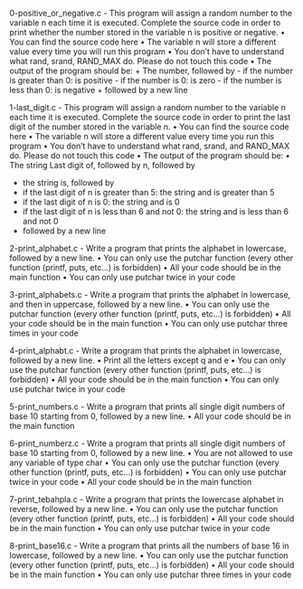0-positive_or_negative.c - This program will assign a random number to the variable n each time it is executed. Complete the source code in order to print whether the number stored in the variable n is positive or negative.    • You can find the source code here
     • The variable n will store a different value every time you will run this program
     • You don’t have to understand what rand, srand, RAND_MAX do. Please do not touch this code
     • The output of the program should be:
     + The number, followed by
       - if the number is greater than 0: is positive
       - if the number is 0: is zero
       - if the number is less than 0: is negative
      + followed by a new line

1-last_digit.c - This program will assign a random number to the variable n each time it is executed. Complete the source code in order to print the last digit of the number stored in the variable n.
     • You can find the source code here
     • The variable n will store a different value every time you run this program
     • You don’t have to understand what rand, srand, and RAND_MAX do. Please do not touch this code
     • The output of the program should be:
     • The string Last digit of, followed by
n, followed by
   - the string is, followed by
   - if the last digit of n is greater than 5: the string and is greater than 5
   - if the last digit of n is 0: the string and is 0
   - if the last digit of n is less than 6 and not 0: the string and is less than 6 and not 0
   - followed by a new line

2-print_alphabet.c - Write a program that prints the alphabet in lowercase, followed by a new line.
      • You can only use the putchar function (every other function (printf, puts, etc…) is forbidden)
      • All your code should be in the main function
      • You can only use putchar twice in your code

3-print_alphabets.c - Write a program that prints the alphabet in lowercase, and then in uppercase, followed by a new line.
      • You can only use the putchar function (every other function (printf, puts, etc…) is forbidden)
      • All your code should be in the main function
      • You can only use putchar three times in your code

4-print_alphabt.c - Write a program that prints the alphabet in lowercase, followed by a new line.
      • Print all the letters except q and e
      • You can only use the putchar function (every other function (printf, puts, etc…) is forbidden)
      • All your code should be in the main function
      • You can only use putchar twice in your code

5-print_numbers.c - Write a program that prints all single digit numbers of base 10 starting from 0, followed by a new line.
      • All your code should be in the main function

6-print_numberz.c - Write a program that prints all single digit numbers of base 10 starting from 0, followed by a new line.
      • You are not allowed to use any variable of type char
      • You can only use the putchar function (every other function (printf, puts, etc…) is forbidden)
      • You can only use putchar twice in your code
      • All your code should be in the main function

7-print_tebahpla.c - Write a program that prints the lowercase alphabet in reverse, followed by a new line.
      • You can only use the putchar function (every other function (printf, puts, etc…) is forbidden)
      • All your code should be in the main function
      • You can only use putchar twice in your code

8-print_base16.c - Write a program that prints all the numbers of base 16 in lowercase, followed by a new line.
      • You can only use the putchar function (every other function (printf, puts, etc…) is forbidden)
      • All your code should be in the main function
      • You can only use putchar three times in your code

